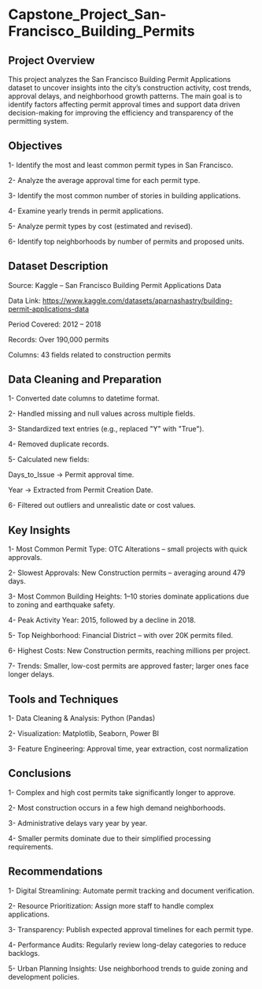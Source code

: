 # Capstone_Project_San-Francisco_Building_Permits


## Project Overview
This project analyzes the San Francisco Building Permit Applications dataset to uncover insights into the city’s construction activity, cost trends, approval delays, and neighborhood growth patterns.
The main goal is to identify factors affecting permit approval times and support data driven decision-making for improving the efficiency and transparency of the permitting system.

## Objectives
1- Identify the most and least common permit types in San Francisco.

2- Analyze the average approval time for each permit type.

3- Identify the most common number of stories in building applications.

4- Examine yearly trends in permit applications.

5- Analyze permit types by cost (estimated and revised).

6- Identify top neighborhoods by number of permits and proposed units.

## Dataset Description
Source: Kaggle – San Francisco Building Permit Applications Data

Data Link: https://www.kaggle.com/datasets/aparnashastry/building-permit-applications-data

Period Covered: 2012 – 2018

Records: Over 190,000 permits

Columns: 43 fields related to construction permits

## Data Cleaning and Preparation
1- Converted date columns to datetime format.

2- Handled missing and null values across multiple fields.

3- Standardized text entries (e.g., replaced "Y" with "True").

4- Removed duplicate records.

5- Calculated new fields:

Days_to_Issue → Permit approval time.

Year → Extracted from Permit Creation Date.

6- Filtered out outliers and unrealistic date or cost values.

## Key Insights
1- Most Common Permit Type: OTC Alterations – small projects with quick approvals.

2- Slowest Approvals: New Construction permits – averaging around 479 days.

3- Most Common Building Heights: 1–10 stories dominate applications due to zoning and earthquake safety.

4- Peak Activity Year: 2015, followed by a decline in 2018.

5- Top Neighborhood: Financial District – with over 20K permits filed.

6- Highest Costs: New Construction permits, reaching millions per project.

7- Trends: Smaller, low-cost permits are approved faster; larger ones face longer delays.

## Tools and Techniques

1- Data Cleaning & Analysis: Python (Pandas)

2- Visualization: Matplotlib, Seaborn, Power BI

3- Feature Engineering: Approval time, year extraction, cost normalization

## Conclusions
1- Complex and high cost permits take significantly longer to approve.

2- Most construction occurs in a few high demand neighborhoods.

3- Administrative delays vary year by year.

4- Smaller permits dominate due to their simplified processing requirements.

## Recommendations
1- Digital Streamlining: Automate permit tracking and document verification.

2- Resource Prioritization: Assign more staff to handle complex applications.

3- Transparency: Publish expected approval timelines for each permit type.

4- Performance Audits: Regularly review long-delay categories to reduce backlogs.

5- Urban Planning Insights: Use neighborhood trends to guide zoning and development policies.
